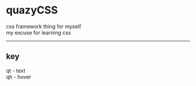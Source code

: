 # quazyCSS
css framework thing for myself <br>
my excuse for learning css
<hr>
<h2>key</h2>
qt - text <br>
qh - hover
